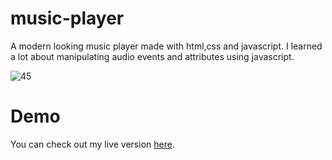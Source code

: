# music-player

A modern looking music player made with html,css and javascript. 
I learned a lot about  manipulating audio events and attributes using javascript. 

![45](https://user-images.githubusercontent.com/83052118/120877816-96218200-c586-11eb-846b-bfe7f0e1a8ad.png)

# Demo 

You can check out my live version [here](https://bolattt.github.io/music-player).
